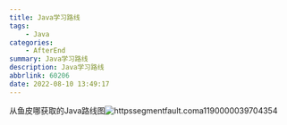 ```yaml
---
title: Java学习路线
tags: 
    - Java
categories: 
    - AfterEnd
summary: Java学习路线
description: Java学习路线
abbrlink: 60206
date: 2022-08-10 13:49:17
---
```

从鱼皮哪获取的Java路线图![httpssegmentfault.coma1190000039704354](https://shinoimg.yyshino.top/img/202206250652302.jpg)
